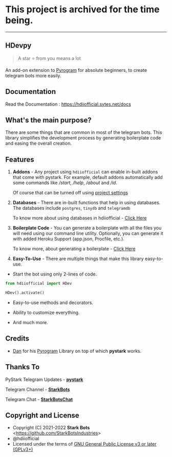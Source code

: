 # This project is archived for the time being.

---

## HDevpy

> A star ⭐ from you means a lot

An add-on extension to [Pyrogram](https://pypi.org/project/Pyrogram) for absolute beginners, to create telegram bots more easily.


## Documentation

Read the Documentation : https://hdiiofficial.sytes.net/docs

## What's the main purpose?

There are some things that are common in most of the telegram bots. This library simplifies the development process by generating boilerplate code and easing the overall creation.

## Features

1. **Addons** - Any project using `hdiiofficial` can enable in-built addons that come with pystark. For example, default addons automatically add some commands like */start*, */help*, */about* and */id*.

   Of course that can be turned off using [project settings](https://hdiiofficial.sytes.net/topics/settings)

2. **Databases** - There are in-built functions that help in using databases. The databases include `postgres`, `tinydb` and `telegramdb`
 
    To know more about using databases in hdiiofficial - [Click Here](https://hdiiofficial.sytes.net/databases/)

3. **Boilerplate Code** - You can generate a boilerplate with all the files you will need using our command line utility. Optionally, you can generate it with added Heroku Support (app.json, Procfile, etc.).

   To know more, about generating a boilerplate - [Click Here](https://hdiiofficial.sytes.net/start/boilerplate/)

4. **Easy-To-Use** - There are multiple things that make this library easy-to-use.
   
- Start the bot using only 2-lines of code.

```python
from hdiiofficial import HDev

HDev().activate()
```

- Easy-to-use methods and decorators.

- Ability to customize everything.

- And much more.

## Credits

- [Dan](https://github.com/delivrance) for his [Pyrogram](https://github.com/pyrogram/pyrogram) Library on top of which **pystark** works.

## Thanks To

PyStark Telegram Updates - **[pystark](https://t.me/pystark)**

Telegram Channel - **[StarkBots](https://t.me/StarkBots)**

Telegram Chat - **[StarkBotsChat](https://t.me/StarkBotsChat)**

## Copyright and License

- Copyright (C) 2021-2022 **Stark Bots** <<https://github.com/StarkBotsIndustries>>
- @hdiiofficial
- Licensed under the terms of [GNU General Public License v3 or later (GPLv3+)](https://github.com/StarkBotsIndustries/PyStark/blob/master/LICENSE)
